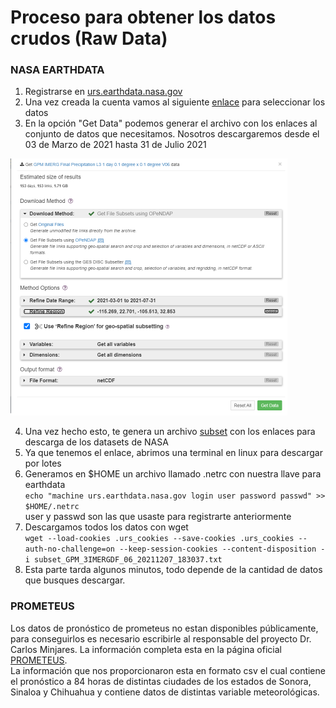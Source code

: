 # Proceso para obtener los datos crudos (Raw Data)
### NASA EARTHDATA
1. Registrarse en [urs.earthdata.nasa.gov](https://urs.earthdata.nasa.gov/)
2. Una vez creada la cuenta vamos al siguiente [enlace](https://disc.gsfc.nasa.gov/datasets/GPM_3IMERGDF_06/summary) para seleccionar los datos 
3. En la opción "Get Data" podemos generar el archivo con los enlaces al conjunto de datos que necesitamos. Nosotros descargaremos desde el 03 de Marzo de 2021 hasta 31 de Julio 2021  

<img src="imagenes/getdata.png" width="443" height="411">

4. Una vez hecho esto, te genera un archivo [subset](https://github.com/danielmc81/ing_caracteristicas/blob/main/subset_GPM_3IMERGDF_06_20211207_183037.txt) con los enlaces para descarga de los datasets de NASA  
5. Ya que tenemos el enlace, abrimos una terminal en linux para descargar por lotes  
6. Generamos en $HOME un archivo llamado .netrc con nuestra llave para earthdata  
  ```echo "machine urs.earthdata.nasa.gov login user password passwd" >> $HOME/.netrc```  
  user y passwd son las que usaste para registrarte anteriormente  
7. Descargamos todos los datos con wget  
  ```wget --load-cookies .urs_cookies --save-cookies .urs_cookies --auth-no-challenge=on --keep-session-cookies --content-disposition -i subset_GPM_3IMERGDF_06_20211207_183037.txt```  
8. Esta parte tarda algunos minutos, todo depende de la cantidad de datos que busques descargar.

### PROMETEUS
  Los datos de pronóstico de prometeus no estan disponibles públicamente, para conseguirlos es necesario escribirle al responsable del proyecto Dr. Carlos Minjares. La información completa esta en la página oficial [PROMETEUS](prometeus.unison.mx).  
  La información que nos proporcionaron esta en formato csv el cual contiene el pronóstico a 84 horas de distintas ciudades de los estados de Sonora, Sinaloa y Chihuahua y contiene datos de distintas variable meteorológicas. 
  
